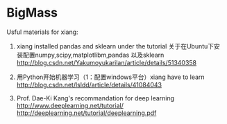 # BigMass
Usful materials for xiang:

1. xiang installed pandas and sklearn under the tutorial
关于在Ubuntu下安装配置numpy,scipy,matplotlibm,pandas 以及sklearn
http://blog.csdn.net/Yakumoyukarilan/article/details/51340358

2. 用Python开始机器学习（1：配置windows平台）xiang have to learn
http://blog.csdn.net/lsldd/article/details/41084043

3. Prof. Dae-Ki Kang's recommandation for deep learning
http://www.deeplearning.net/tutorial/
http://deeplearning.net/tutorial/deeplearning.pdf
